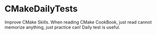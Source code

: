# CMakeDailyTests
Improve CMake Skills.
When reading CMake CookBook, just read cannot memorize anything, just practice can!
Daily test is useful.
